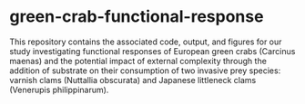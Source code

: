 # green-crab-functional-response
This repository contains the associated code, output, and figures for our study investigating functional responses of European green crabs (Carcinus maenas) and the potential impact of external complexity through the addition of substrate on their consumption of two invasive prey species: varnish clams (Nuttallia obscurata) and Japanese littleneck clams (Venerupis philippinarum). 
